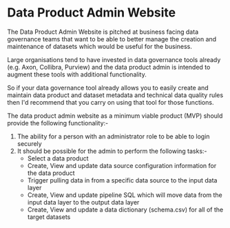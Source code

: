 # Data Product Admin Website

The Data Product Admin Website is pitched at business facing data governance teams that want to be able to 
better manage the creation and maintenance of datasets which would be useful for the business.

Large organisations tend to have invested in data governance tools already (e.g. Axon, Collibra, Purview) and 
the data product admin is intended to augment these tools with additional functionality.

So if your data governance tool already allows you to easily create and maintain data product and dataset metadata and technical data quality rules then I'd recommend that you carry on using that tool for those functions.

The data product admin website as a minimum viable product (MVP) should provide the following functionality:-

1. The ability for a person with an administrator role to be able to login securely
2. It should be possible for the admin to perform the following tasks:-
   * Select a data product 
   * Create, View and update data source configuration information for the data product
   * Trigger pulling data in from a specific data source to the input data layer
   * Create, View and update pipeline SQL which will move data from the input data layer to the output data layer
   * Create, View and update a data dictionary (schema.csv) for all of the target datasets 
   
